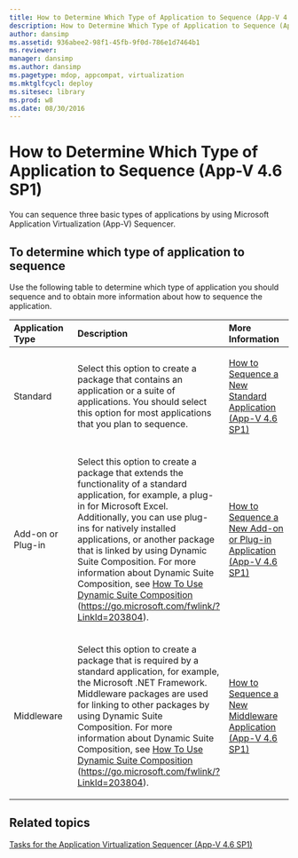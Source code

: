 ```yaml
---
title: How to Determine Which Type of Application to Sequence (App-V 4.6 SP1)
description: How to Determine Which Type of Application to Sequence (App-V 4.6 SP1)
author: dansimp
ms.assetid: 936abee2-98f1-45fb-9f0d-786e1d7464b1
ms.reviewer: 
manager: dansimp
ms.author: dansimp
ms.pagetype: mdop, appcompat, virtualization
ms.mktglfcycl: deploy
ms.sitesec: library
ms.prod: w8
ms.date: 08/30/2016
---
```



# How to Determine Which Type of Application to Sequence (App-V 4.6 SP1)


You can sequence three basic types of applications by using Microsoft Application Virtualization (App-V) Sequencer.

## To determine which type of application to sequence


Use the following table to determine which type of application you should sequence and to obtain more information about how to sequence the application.

<table>
<colgroup>
<col width="33%" />
<col width="33%" />
<col width="33%" />
</colgroup>
<thead>
<tr class="header">
<th align="left">Application Type</th>
<th align="left">Description</th>
<th align="left">More Information</th>
</tr>
</thead>
<tbody>
<tr class="odd">
<td align="left"><p>Standard</p></td>
<td align="left"><p>Select this option to create a package that contains an application or a suite of applications. You should select this option for most applications that you plan to sequence.</p></td>
<td align="left"><p><a href="how-to-sequence-a-new-standard-application--app-v-46-sp1-.md" data-raw-source="[How to Sequence a New Standard Application (App-V 4.6 SP1)](how-to-sequence-a-new-standard-application--app-v-46-sp1-.md)">How to Sequence a New Standard Application (App-V 4.6 SP1)</a></p></td>
</tr>
<tr class="even">
<td align="left"><p>Add-on or Plug-in</p></td>
<td align="left"><p>Select this option to create a package that extends the functionality of a standard application, for example, a plug-in for Microsoft Excel. Additionally, you can use plug-ins for natively installed applications, or another package that is linked by using Dynamic Suite Composition. For more information about Dynamic Suite Composition, see <a href="https://go.microsoft.com/fwlink/?LinkId=203804" data-raw-source="[How To Use Dynamic Suite Composition](https://go.microsoft.com/fwlink/?LinkId=203804)">How To Use Dynamic Suite Composition</a> (<a href="https://go.microsoft.com/fwlink/?LinkId=203804" data-raw-source="https://go.microsoft.com/fwlink/?LinkId=203804">https://go.microsoft.com/fwlink/?LinkId=203804</a>).</p></td>
<td align="left"><p><a href="how-to-sequence-a-new-add-on-or-plug-in-application--app-v-46-sp1-.md" data-raw-source="[How to Sequence a New Add-on or Plug-in Application (App-V 4.6 SP1)](how-to-sequence-a-new-add-on-or-plug-in-application--app-v-46-sp1-.md)">How to Sequence a New Add-on or Plug-in Application (App-V 4.6 SP1)</a></p></td>
</tr>
<tr class="odd">
<td align="left"><p>Middleware</p></td>
<td align="left"><p>Select this option to create a package that is required by a standard application, for example, the Microsoft .NET Framework. Middleware packages are used for linking to other packages by using Dynamic Suite Composition. For more information about Dynamic Suite Composition, see <a href="https://go.microsoft.com/fwlink/?LinkId=203804" data-raw-source="[How To Use Dynamic Suite Composition](https://go.microsoft.com/fwlink/?LinkId=203804)">How To Use Dynamic Suite Composition</a> (<a href="https://go.microsoft.com/fwlink/?LinkId=203804" data-raw-source="https://go.microsoft.com/fwlink/?LinkId=203804">https://go.microsoft.com/fwlink/?LinkId=203804</a>).</p></td>
<td align="left"><p><a href="how-to-sequence-a-new-middleware-application--app-v-46-sp1-.md" data-raw-source="[How to Sequence a New Middleware Application (App-V 4.6 SP1)](how-to-sequence-a-new-middleware-application--app-v-46-sp1-.md)">How to Sequence a New Middleware Application (App-V 4.6 SP1)</a></p></td>
</tr>
</tbody>
</table>

 

## Related topics


[Tasks for the Application Virtualization Sequencer (App-V 4.6 SP1)](tasks-for-the-application-virtualization-sequencer--app-v-46-sp1-.md)

 

 





